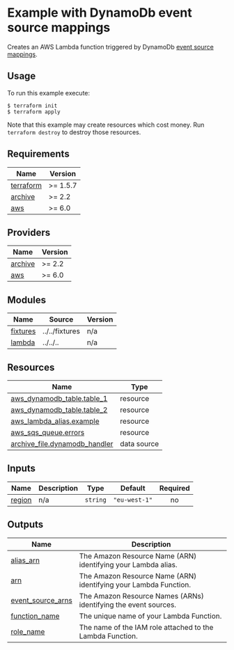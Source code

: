 # Example with DynamoDb event source mappings

Creates an AWS Lambda function triggered by DynamoDb [event source mappings](https://docs.aws.amazon.com/lambda/latest/dg/with-ddb.html).

## Usage

To run this example execute:

```
$ terraform init
$ terraform apply
```

Note that this example may create resources which cost money. Run `terraform destroy` to destroy those resources.

<!-- BEGIN_TF_DOCS -->
## Requirements

| Name | Version |
|------|---------|
| <a name="requirement_terraform"></a> [terraform](#requirement\_terraform) | >= 1.5.7 |
| <a name="requirement_archive"></a> [archive](#requirement\_archive) | >= 2.2 |
| <a name="requirement_aws"></a> [aws](#requirement\_aws) | >= 6.0 |

## Providers

| Name | Version |
|------|---------|
| <a name="provider_archive"></a> [archive](#provider\_archive) | >= 2.2 |
| <a name="provider_aws"></a> [aws](#provider\_aws) | >= 6.0 |

## Modules

| Name | Source | Version |
|------|--------|---------|
| <a name="module_fixtures"></a> [fixtures](#module\_fixtures) | ../../fixtures | n/a |
| <a name="module_lambda"></a> [lambda](#module\_lambda) | ../../.. | n/a |

## Resources

| Name | Type |
|------|------|
| [aws_dynamodb_table.table_1](https://registry.terraform.io/providers/hashicorp/aws/latest/docs/resources/dynamodb_table) | resource |
| [aws_dynamodb_table.table_2](https://registry.terraform.io/providers/hashicorp/aws/latest/docs/resources/dynamodb_table) | resource |
| [aws_lambda_alias.example](https://registry.terraform.io/providers/hashicorp/aws/latest/docs/resources/lambda_alias) | resource |
| [aws_sqs_queue.errors](https://registry.terraform.io/providers/hashicorp/aws/latest/docs/resources/sqs_queue) | resource |
| [archive_file.dynamodb_handler](https://registry.terraform.io/providers/hashicorp/archive/latest/docs/data-sources/file) | data source |

## Inputs

| Name | Description | Type | Default | Required |
|------|-------------|------|---------|:--------:|
| <a name="input_region"></a> [region](#input\_region) | n/a | `string` | `"eu-west-1"` | no |

## Outputs

| Name | Description |
|------|-------------|
| <a name="output_alias_arn"></a> [alias\_arn](#output\_alias\_arn) | The Amazon Resource Name (ARN) identifying your Lambda alias. |
| <a name="output_arn"></a> [arn](#output\_arn) | The Amazon Resource Name (ARN) identifying your Lambda Function. |
| <a name="output_event_source_arns"></a> [event\_source\_arns](#output\_event\_source\_arns) | The Amazon Resource Names (ARNs) identifying the event sources. |
| <a name="output_function_name"></a> [function\_name](#output\_function\_name) | The unique name of your Lambda Function. |
| <a name="output_role_name"></a> [role\_name](#output\_role\_name) | The name of the IAM role attached to the Lambda Function. |
<!-- END_TF_DOCS -->